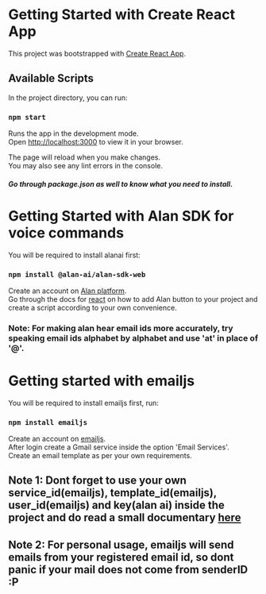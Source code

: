 # Getting Started with Create React App

This project was bootstrapped with [Create React App](https://github.com/facebook/create-react-app).

## Available Scripts

In the project directory, you can run:

### `npm start`

Runs the app in the development mode.\
Open [http://localhost:3000](http://localhost:3000) to view it in your browser.

The page will reload when you make changes.\
You may also see any lint errors in the console.

##### Go through package.json as well to know what you need to install.

# Getting Started with Alan SDK for voice commands

You will be required to install alanai first:
### `npm install @alan-ai/alan-sdk-web`
Create an account on [Alan platform](https://alan.app/).\
Go through the docs for [react](https://alan.app/docs/tutorials/web/integrating-react-app/) on how to add Alan button to your project and create a script according to your own convenience.
### Note: For making alan hear email ids more accurately, try speaking email ids alphabet by alphabet and use 'at' in place of '@'. 

# Getting started with emailjs

You will be required to install emailjs first, run: 
### `npm install emailjs`
Create an account on [emailjs](https://www.emailjs.com/).\
After login create a Gmail service inside the option 'Email Services'.\
Create an email template as per your own requirements.
## Note 1: Dont forget to use your own service_id(emailjs), template_id(emailjs), user_id(emailjs) and key(alan ai) inside the project and do read a small documentary [here](https://www.emailjs.com/docs/examples/reactjs/) 
## Note 2: For personal usage, emailjs will send emails from your registered email id, so dont panic if your mail does not come from senderID :P

